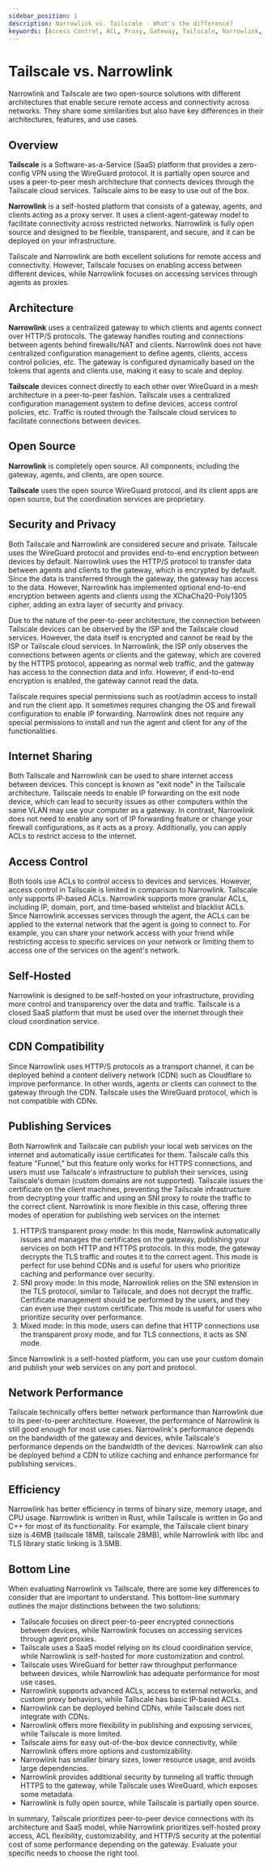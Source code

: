 ```yaml
---
sidebar_position: 1
description: Narrowlink vs. Tailscale - What's the difference?
keywords: [Access Control, ACL, Proxy, Gateway, Tailscale, Narrowlink, VPN, WireGuard, Self-Hosted, Open Source, Security, Privacy, Internet Sharing, CDN, Publish Services, Network Performance, Efficiency]
---
```



# Tailscale vs. Narrowlink

Narrowlink and Tailscale are two open-source solutions with different architectures that enable secure remote access and connectivity across networks. They share some similarities but also have key differences in their architectures, features, and use cases.

## Overview

**Tailscale** is a Software-as-a-Service (SaaS) platform that provides a zero-config VPN using the WireGuard protocol. It is partially open source and uses a peer-to-peer mesh architecture that connects devices through the Tailscale cloud services. Tailscale aims to be easy to use out of the box.

**Narrowlink** is a self-hosted platform that consists of a gateway, agents, and clients acting as a proxy server. It uses a client-agent-gateway model to facilitate connectivity across restricted networks. Narrowlink is fully open source and designed to be flexible, transparent, and secure, and it can be deployed on your infrastructure.

Tailscale and Narrowlink are both excellent solutions for remote access and connectivity. However, Tailscale focuses on enabling access between different devices, while Narrowlink focuses on accessing services through agents as proxies.

## Architecture

**Narrowlink** uses a centralized gateway to which clients and agents connect over HTTP/S protocols. The gateway handles routing and connections between agents behind firewalls/NAT and clients. Narrowlink does not have centralized configuration management to define agents, clients, access control policies, etc. The gateway is configured dynamically based on the tokens that agents and clients use, making it easy to scale and deploy.

**Tailscale** devices connect directly to each other over WireGuard in a mesh architecture in a peer-to-peer fashion. Tailscale uses a centralized configuration management system to define devices, access control policies, etc. Traffic is routed through the Tailscale cloud services to facilitate connections between devices.

## Open Source

**Narrowlink** is completely open source. All components, including the gateway, agents, and clients, are open source.

**Tailscale** uses the open source WireGuard protocol, and its client apps are open source, but the coordination services are proprietary.

## Security and Privacy

Both Tailscale and Narrowlink are considered secure and private. Tailscale uses the WireGuard protocol and provides end-to-end encryption between devices by default. Narrowlink uses the HTTP/S protocol to transfer data between agents and clients to the gateway, which is encrypted by default. Since the data is transferred through the gateway, the gateway has access to the data. However, Narrowlink has implemented optional end-to-end encryption between agents and clients using the XChaCha20-Poly1305 cipher, adding an extra layer of security and privacy.

Due to the nature of the peer-to-peer architecture, the connection between Tailscale devices can be observed by the ISP and the Tailscale cloud services. However, the data itself is encrypted and cannot be read by the ISP or Tailscale cloud services. In Narrowlink, the ISP only observes the connections between agents or clients and the gateway, which are covered by the HTTPS protocol, appearing as normal web traffic, and the gateway has access to the connection data and info. However, if end-to-end encryption is enabled, the gateway cannot read the data.

Tailscale requires special permissions such as root/admin access to install and run the client app. It sometimes requires changing the OS and firewall configuration to enable IP forwarding. Narrowlink does not require any special permissions to install and run the agent and client for any of the functionalities.

## Internet Sharing

Both Tailscale and Narrowlink can be used to share internet access between devices. This concept is known as "exit node" in the Tailscale architecture. Tailscale needs to enable IP forwarding on the exit node device, which can lead to security issues as other computers within the same VLAN may use your computer as a gateway. In contrast, Narrowlink does not need to enable any sort of IP forwarding feature or change your firewall configurations, as it acts as a proxy. Additionally, you can apply ACLs to restrict access to the internet.

## Access Control

Both tools use ACLs to control access to devices and services. However, access control in Tailscale is limited in comparison to Narrowlink. Tailscale only supports IP-based ACLs. Narrowlink supports more granular ACLs, including IP, domain, port, and time-based whitelist and blacklist ACLs. Since Narrowlink accesses services through the agent, the ACLs can be applied to the external network that the agent is going to connect to. For example, you can share your network access with your friend while restricting access to specific services on your network or limiting them to access one of the services on the agent's network.

## Self-Hosted

Narrowlink is designed to be self-hosted on your infrastructure, providing more control and transparency over the data and traffic. Tailscale is a closed SaaS platform that must be used over the internet through their cloud coordination service.

## CDN Compatibility

Since Narrowlink uses HTTP/S protocols as a transport channel, it can be deployed behind a content delivery network (CDN) such as Cloudflare to improve performance. In other words, agents or clients can connect to the gateway through the CDN. Tailscale uses the WireGuard protocol, which is not compatible with CDNs.

## Publishing Services

Both Narrowlink and Tailscale can publish your local web services on the internet and automatically issue certificates for them. Tailscale calls this feature "Funnel," but this feature only works for HTTPS connections, and users must use Tailscale's infrastructure to publish their services, using Tailscale's domain (custom domains are not supported). Tailscale issues the certificate on the client machines, preventing the Tailscale infrastructure from decrypting your traffic and using an SNI proxy to route the traffic to the correct client. Narrowlink is more flexible in this case, offering three modes of operation for publishing web services on the internet:

1.  HTTP/S transparent proxy mode: In this mode, Narrowlink automatically issues and manages the certificates on the gateway, publishing your services on both HTTP and HTTPS protocols. In this mode, the gateway decrypts the TLS traffic and routes it to the correct agent. This mode is perfect for use behind CDNs and is useful for users who prioritize caching and performance over security.
2.  SNI proxy mode: In this mode, Narrowlink relies on the SNI extension in the TLS protocol, similar to Tailscale, and does not decrypt the traffic. Certificate management should be performed by the users, and they can even use their custom certificate. This mode is useful for users who prioritize security over performance.
3.  Mixed mode: In this mode, users can define that HTTP connections use the transparent proxy mode, and for TLS connections, it acts as SNI mode.

Since Narrowlink is a self-hosted platform, you can use your custom domain and publish your web services on any port and protocol.

## Network Performance

Tailscale technically offers better network performance than Narrowlink due to its peer-to-peer architecture. However, the performance of Narrowlink is still good enough for most use cases. Narrowlink's performance depends on the bandwidth of the gateway and devices, while Tailscale's performance depends on the bandwidth of the devices. Narrowlink can also be deployed behind a CDN to utilize caching and enhance performance for publishing services.

## Efficiency

Narrowlink has better efficiency in terms of binary size, memory usage, and CPU usage. Narrowlink is written in Rust, while Tailscale is written in Go and C++ for most of its functionality. For example, the Tailscale client binary size is 46MB (tailscale 18MB, tailscale 28MB), while Narrowlink with libc and TLS library static linking is 3.5MB.

## Bottom Line

When evaluating Narrowlink vs Tailscale, there are some key differences to consider that are important to understand. This bottom-line summary outlines the major distinctions between the two solutions:

-   Tailscale focuses on direct peer-to-peer encrypted connections between devices, while Narrowlink focuses on accessing services through agent proxies.
-   Tailscale uses a SaaS model relying on its cloud coordination service, while Narrowlink is self-hosted for more customization and control.
-   Tailscale uses WireGuard for better raw throughput performance between devices, while Narrowlink has adequate performance for most use cases.
-   Narrowlink supports advanced ACLs, access to external networks, and custom proxy behaviors, while Tailscale has basic IP-based ACLs.
-   Narrowlink can be deployed behind CDNs, while Tailscale does not integrate with CDNs.
-   Narrowlink offers more flexibility in publishing and exposing services, while Tailscale is more limited.
-   Tailscale aims for easy out-of-the-box device connectivity, while Narrowlink offers more options and customizability.
-   Narrowlink has smaller binary sizes, lower resource usage, and avoids large dependencies.
-   Narrowlink provides additional security by tunneling all traffic through HTTPS to the gateway, while Tailscale uses WireGuard, which exposes some metadata.
-   Narrowlink is fully open source, while Tailscale is partially open source.

In summary, Tailscale prioritizes peer-to-peer device connections with its architecture and SaaS model, while Narrowlink prioritizes self-hosted proxy access, ACL flexibility, customizability, and HTTP/S security at the potential cost of some performance depending on the gateway. Evaluate your specific needs to choose the right tool.


